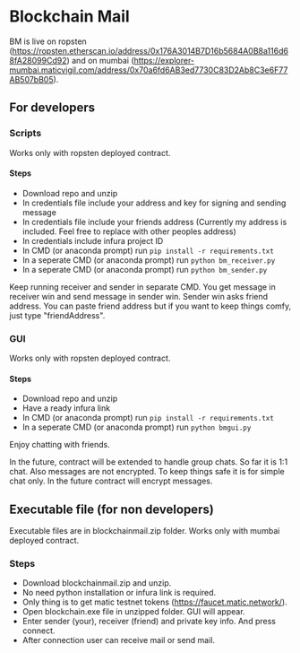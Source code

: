 # Blockchain Mail

BM is live on ropsten (https://ropsten.etherscan.io/address/0x176A3014B7D16b5684A0B8a116d68fA28099Cd92) and on mumbai (https://explorer-mumbai.maticvigil.com/address/0x70a6fd6AB3ed7730C83D2Ab8C3e6F77AB507bB05).

## For developers

### Scripts
Works only with ropsten deployed contract.

#### Steps

- Download repo and unzip
- In credentials file include your address and key for signing and sending message
- In credentials file include your friends address (Currently my address is included. Feel free to replace with other peoples address)
- In credentials include infura project ID
- In CMD (or anaconda prompt) run `pip install -r requirements.txt`
- In a seperate CMD (or anaconda prompt) run `python bm_receiver.py` 
- In a seperate CMD (or anaconda prompt) run `python bm_sender.py`

Keep running receiver and sender in separate CMD.
You get message in receiver win and send message in sender win.
Sender win asks friend address. You can paste friend address but if you want to keep things comfy, just type "friendAddress".

### GUI 

Works only with ropsten deployed contract.

#### Steps

- Download repo and unzip
- Have a ready infura link 
- In CMD (or anaconda prompt) run `pip install -r requirements.txt`
- In a seperate CMD (or anaconda prompt) run `python bmgui.py`


Enjoy chatting with friends.

In the future, contract will be extended to handle group chats. So far it is 1:1 chat.
Also messages are not encrypted. To keep things safe it is for simple chat only.
In the future contract will encrypt messages. 

## Executable file (for non developers)

Executable files are in blockchainmail.zip folder. Works only with mumbai deployed contract.

### Steps
- Download blockchainmail.zip and unzip. 
- No need python installation or infura link is required. 
- Only thing is to get matic testnet tokens (https://faucet.matic.network/).
- Open blockchain.exe file in unzipped folder. GUI will appear. 
- Enter sender (your), receiver (friend) and private key info. And press connect.
- After connection user can receive mail or send mail.

